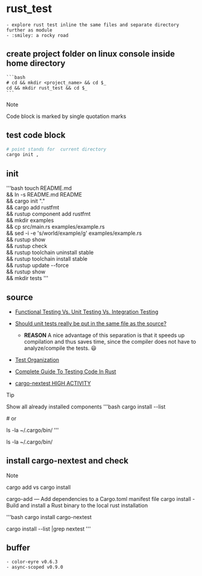 # rust_test

    - explore rust test inline the same files and separate directory further as module 
    - :smiley: a rocky road

## create project folder on linux console inside home directory

    ```bash
    # cd && mkdir <project_name> && cd $_
    cd && mkdir rust_test && cd $_ 
    ```

> [!NOTE]
> Code block is marked by single quotation marks

## test code block

```bash
# point stands for  current directory
cargo init ,
```

## init

'''bash
touch README.md \
&& ln -s README.md README \
&& cargo init "." \
&& cargo add rustfmt \
&& rustup component add rustfmt \
&& mkdir examples \
&& cp src/main.rs examples/example.rs \
&& sed -i -e 's/world/example/g' examples/example.rs \
&& rustup  show \
&& rustup  check \
&& rustup toolchain uninstall stable \
&& rustup toolchain install stable \
&& rustup update  --force \
&& rustup show \
&& mkdir tests
'''

## source

- [Functional Testing Vs. Unit Testing Vs. Integration Testing](https://www.headspin.io/blog/unit-integration-and-functional-testing-4-main-points-of-difference#:~:text=Purpose%3A%20Unit%20testing%20checks%20the,it%20functions%20as%20a%20whole.)

- [Should unit tests really be put in the same file as the source?](https://users.rust-lang.org/t/should-unit-tests-really-be-put-in-the-same-file-as-the-source/62153/2)
  
  - **REASON** A nice advantage of this separation is that it speeds up compilation and thus saves time, since the compiler does not have to analyze/compile the tests. :smiley:
  
- [Test Organization](https://doc.rust-lang.org/book/ch11-03-test-organization.html)

- [Complete Guide To Testing Code In Rust](https://zerotomastery.io/blog/complete-guide-to-testing-code-in-rust/)

- [cargo-nextest HIGH ACTIVITY](https://crates.io/crates/cargo-nextest)

> [!TIP]
> Show all already installed components
> '''bash
> cargo install --list
>
> \# or
>
> ls -la ~/.cargo/bin/
> '''

ls -la ~/.cargo/bin/

## install cargo-nextest and check

> [!NOTE]
> cargo add vs cargo install
>
> cargo-add — Add dependencies to a Cargo.toml manifest file
> cargo install - Build and install a Rust binary to the local rust installation

'''bash
cargo install  cargo-nextest

cargo install --list |grep nextest
'''

## buffer

    - color-eyre v0.6.3
    - async-scoped v0.9.0
  
